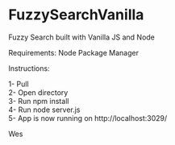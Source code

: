 # FuzzySearchVanilla
Fuzzy Search built with Vanilla JS and Node

Requirements:
Node Package Manager

Instructions:

1- Pull  
2- Open directory  
3- Run npm install  
4- Run node server.js  
5- App is now running on http://localhost:3029/  
    
Wes
